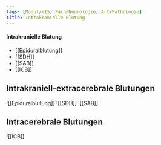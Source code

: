 ```yaml
---
tags: [Modul/m15, Fach/Neurologie, Art/Pathologie]
title: Intrakranielle Blutung
---
```

#### Intrakranielle Blutung
- [[Epiduralblutung]]
- [[SDH]]
- [[SAB]]
- [[ICB]]


## Intrakraniell-extracerebrale Blutungen
![[Epiduralblutung]]
![[SDH]]
![[SAB]]

## Intracerebrale Blutungen
![[ICB]]